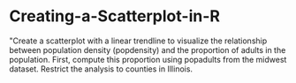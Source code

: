 # Creating-a-Scatterplot-in-R
"Create a scatterplot with a linear trendline to visualize the relationship between population density (popdensity) and the proportion of adults in the population. First, compute this proportion using popadults from the midwest dataset. Restrict the analysis to counties in Illinois.
